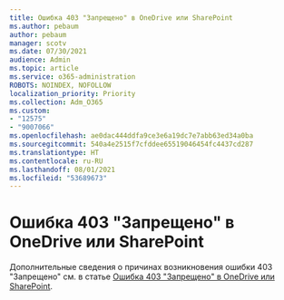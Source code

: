```yaml
---
title: Ошибка 403 "Запрещено" в OneDrive или SharePoint
ms.author: pebaum
author: pebaum
manager: scotv
ms.date: 07/30/2021
audience: Admin
ms.topic: article
ms.service: o365-administration
ROBOTS: NOINDEX, NOFOLLOW
localization_priority: Priority
ms.collection: Adm_O365
ms.custom:
- "12575"
- "9007066"
ms.openlocfilehash: ae0dac444ddfa9ce3e6a19dc7e7abb63ed34a0ba
ms.sourcegitcommit: 540a4e2515f7cfddee65519046454fc4437cd287
ms.translationtype: HT
ms.contentlocale: ru-RU
ms.lasthandoff: 08/01/2021
ms.locfileid: "53689673"
---
```

# <a name="403-forbidden-error-on-onedrive-or-sharepoint"></a>Ошибка 403 "Запрещено" в OneDrive или SharePoint

Дополнительные сведения о причинах возникновения ошибки 403 "Запрещено" см. в статье [Ошибка 403 "Запрещено" в OneDrive или SharePoint](/sharepoint/troubleshoot/sharing-and-permissions/error-403-forbidden).